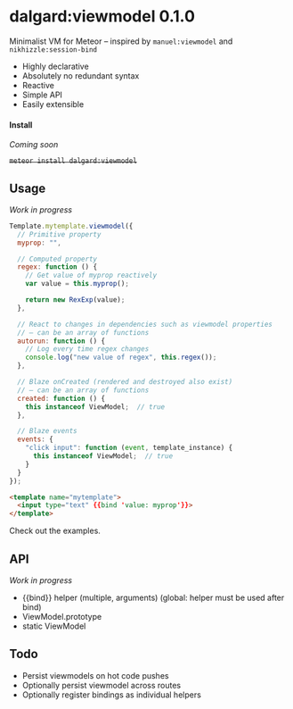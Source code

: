 dalgard:viewmodel 0.1.0
=======================

Minimalist VM for Meteor – inspired by `manuel:viewmodel` and `nikhizzle:session-bind`

- Highly declarative
- Absolutely no redundant syntax
- Reactive
- Simple API
- Easily extensible


#### Install

*Coming soon*

~~`meteor install dalgard:viewmodel`~~


## Usage

*Work in progress*

```javascript
Template.mytemplate.viewmodel({
  // Primitive property
  myprop: "",

  // Computed property
  regex: function () {
    // Get value of myprop reactively
    var value = this.myprop();

    return new RexExp(value);
  },

  // React to changes in dependencies such as viewmodel properties
  // – can be an array of functions
  autorun: function () {
    // Log every time regex changes
    console.log("new value of regex", this.regex());
  },

  // Blaze onCreated (rendered and destroyed also exist)
  // – can be an array of functions
  created: function () {
    this instanceof ViewModel;  // true
  },

  // Blaze events
  events: {
    "click input": function (event, template_instance) {
      this instanceof ViewModel;  // true
    }
  }
});
```

```html
<template name="mytemplate">
  <input type="text" {{bind 'value: myprop'}}>
</template>
```

Check out the examples.


## API

*Work in progress*

- {{bind}} helper (multiple, arguments) (global: helper must be used after bind)
- ViewModel.prototype
- static ViewModel


## Todo

- Persist viewmodels on hot code pushes
- Optionally persist viewmodel across routes
- Optionally register bindings as individual helpers

